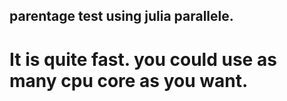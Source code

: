 ## parentage test using julia parallele.
# It is quite fast. you could use as many cpu core as you want.
